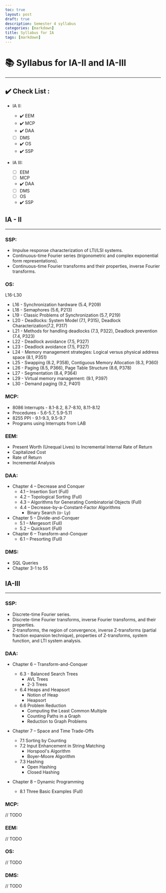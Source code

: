 ```yaml
---
toc: true
layout: post
draft: true
description: Semester 4 syllabus
categories: [markdown]
title: Syllabus for IA
tags: [markdown]
---
```


# :books: Syllabus for IA-II and IA-III 
---

## :heavy_check_mark: Check List : 

- IA II:
  - :heavy_check_mark: EEM
  - :heavy_check_mark: MCP
  - :heavy_check_mark: DAA
  - [ ] DMS
  - :heavy_check_mark: OS
  - :heavy_check_mark: SSP

- IA III:
  - [ ] EEM
  - [ ] MCP
  - :heavy_check_mark: DAA
  - [ ] DMS
  - [ ] OS
  - :heavy_check_mark: SSP




## IA - II
---

### SSP:
- Impulse response characterization of LTI/LSI systems.
- Continuous-time Fourier series (trigonometric and complex exponential form representations).
- Continuous-time Fourier transforms and their properties, inverse Fourier transforms.

### OS:
  L16-L30
- L16 - Synchronization hardware (5.4, P209)
- L18 - Semaphores (5.6, P213)
- L19 - Classic Problems of Synchronization (5.7, P219)
- L20 - Deadlocks: System Model (7.1, P315), Deadlock Characterization(7.2, P317)
- L21 - Methods for handling deadlocks (7.3, P322), Deadlock prevention (7.4, P323)
- L22 - Deadlock avoidance (7.5, P327)
- L23 - Deadlock avoidance (7.5, P327)
- L24 - Memory management strategies: Logical versus physical address space (8.1, P351)
- L25 - Swapping (8.2, P358), Contiguous Memory Allocation (8.3, P360)
- L26 - Paging (8.5, P366), Page Table Structure (8.6, P378)
- L27 - Segmentation (8.4, P364)
- L29 - Virtual memory management: (9.1, P397)
- L30 - Demand paging (9.2, P401)

### MCP:
- 8086 Interrupts - 8.1-8.2, 8.7-8.10, 8.11-8.12
- Procedures - 5.6-5.7, 5.9-5.11
- 8255 PPI - 9.1-9.3, 9.5-9.7
- Programs using Interrupts from LAB

### EEM:
- Present Worth (Unequal Lives) to Incremental Internal Rate of Return
- Capitalized Cost
- Rate of Return
- Incremental Analysis

### DAA:
- Chapter 4 – Decrease and Conquer
	- 4.1 – Insertion Sort (Full)
	- 4.2 – Topological Sorting (Full)
	- 4.3 – Algorithms for Generating Combinatorial Objects (Full)
	- 4.4 – Decrease-by-a-Constant-Factor Algorithms
	  - Binary Search (o- Ly)
- Chapter 5 – Divide-and-Conquer
	- 5.1 – Mergesort (Full)
	- 5.2 – Quicksort (Full)
- Chapter 6 – Transform-and-Conquer
	- 6.1 – Presorting (Full)

### DMS:
- SQL Queries
- Chapter 3-1 to 55

## IA-III
---

### SSP:
- Discrete-time Fourier series.
- Discrete-time Fourier transforms, inverse Fourier transforms, and their properties.
- Z-transforms, the region of convergence, inverse Z-transforms (partial fraction expansion technique), properties of Z-transforms, system function, and LTI system analysis.

### DAA:
- Chapter 6 – Transform-and-Conquer
	- 6.3 - Balanced Search Trees
	  - AVL Trees
	  - 2-3 Trees
	- 6.4 Heaps and Heapsort
	  - Notion of Heap
	  - Heapsort
	- 6.6 Problem Reduction
	  - Computing the Least Common Multiple
	  - Counting Paths in a Graph
	  - Reduction to Graph Problems

- Chapter 7 – Space and Time Trade-Offs
	- 7.1 Sorting by Counting
	- 7.2 Input Enhancement in String Matching
	  - Horspool's Algorithm
	  - Boyer-Moore Algorithm
	- 7.3 Hashing
	  - Open Hashing
	  - Closed Hashing

- Chapter 8 – Dynamic Programming
	- 8.1 Three Basic Examples (Full)

### MCP:
// TODO

### EEM:
// TODO

### OS:
// TODO

### DMS:
// TODO